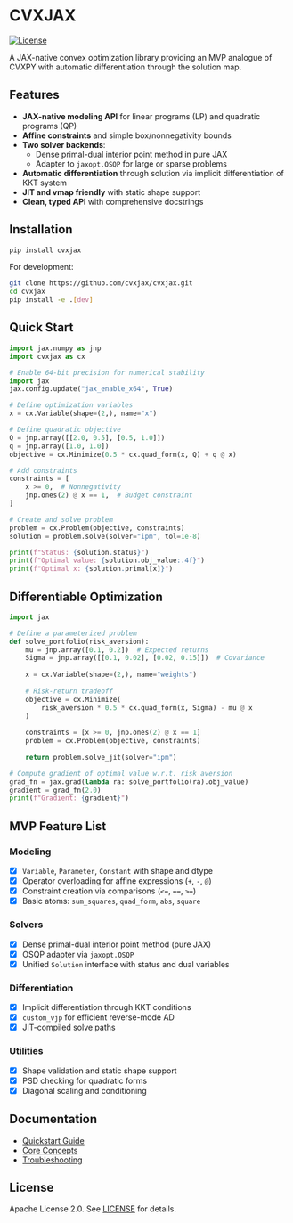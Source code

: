 # CVXJAX

[![License](https://img.shields.io/badge/License-Apache%202.0-blue.svg)](https://opensource.org/licenses/Apache-2.0)

A JAX-native convex optimization library providing an MVP analogue of CVXPY with automatic differentiation through the solution map.

## Features

- **JAX-native modeling API** for linear programs (LP) and quadratic programs (QP)
- **Affine constraints** and simple box/nonnegativity bounds
- **Two solver backends**:
  - Dense primal-dual interior point method in pure JAX
  - Adapter to `jaxopt.OSQP` for large or sparse problems
- **Automatic differentiation** through solution via implicit differentiation of KKT system
- **JIT and vmap friendly** with static shape support
- **Clean, typed API** with comprehensive docstrings

## Installation

```bash
pip install cvxjax
```

For development:
```bash
git clone https://github.com/cvxjax/cvxjax.git
cd cvxjax
pip install -e .[dev]
```

## Quick Start

```python
import jax.numpy as jnp
import cvxjax as cx

# Enable 64-bit precision for numerical stability
import jax
jax.config.update("jax_enable_x64", True)

# Define optimization variables
x = cx.Variable(shape=(2,), name="x")

# Define quadratic objective
Q = jnp.array([[2.0, 0.5], [0.5, 1.0]])
q = jnp.array([1.0, 1.0])
objective = cx.Minimize(0.5 * cx.quad_form(x, Q) + q @ x)

# Add constraints
constraints = [
    x >= 0,  # Nonnegativity
    jnp.ones(2) @ x == 1,  # Budget constraint
]

# Create and solve problem
problem = cx.Problem(objective, constraints)
solution = problem.solve(solver="ipm", tol=1e-8)

print(f"Status: {solution.status}")
print(f"Optimal value: {solution.obj_value:.4f}")
print(f"Optimal x: {solution.primal[x]}")
```

## Differentiable Optimization

```python
import jax

# Define a parameterized problem
def solve_portfolio(risk_aversion):
    mu = jnp.array([0.1, 0.2])  # Expected returns
    Sigma = jnp.array([[0.1, 0.02], [0.02, 0.15]])  # Covariance
    
    x = cx.Variable(shape=(2,), name="weights")
    
    # Risk-return tradeoff
    objective = cx.Minimize(
        risk_aversion * 0.5 * cx.quad_form(x, Sigma) - mu @ x
    )
    
    constraints = [x >= 0, jnp.ones(2) @ x == 1]
    problem = cx.Problem(objective, constraints)
    
    return problem.solve_jit(solver="ipm")

# Compute gradient of optimal value w.r.t. risk aversion
grad_fn = jax.grad(lambda ra: solve_portfolio(ra).obj_value)
gradient = grad_fn(2.0)
print(f"Gradient: {gradient}")
```

## MVP Feature List

### Modeling
- [x] `Variable`, `Parameter`, `Constant` with shape and dtype
- [x] Operator overloading for affine expressions (`+`, `-`, `@`)
- [x] Constraint creation via comparisons (`<=`, `==`, `>=`)
- [x] Basic atoms: `sum_squares`, `quad_form`, `abs`, `square`

### Solvers
- [x] Dense primal-dual interior point method (pure JAX)
- [x] OSQP adapter via `jaxopt.OSQP`
- [x] Unified `Solution` interface with status and dual variables

### Differentiation
- [x] Implicit differentiation through KKT conditions
- [x] `custom_vjp` for efficient reverse-mode AD
- [x] JIT-compiled solve paths

### Utilities
- [x] Shape validation and static shape support
- [x] PSD checking for quadratic forms
- [x] Diagonal scaling and conditioning

## Documentation

- [Quickstart Guide](docs/quickstart.md)
- [Core Concepts](docs/concepts.md)
- [Troubleshooting](docs/troubleshooting.md)

## License

Apache License 2.0. See [LICENSE](LICENSE) for details.
